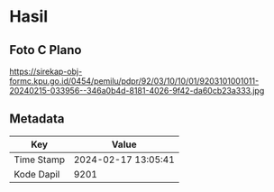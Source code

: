 # Hasil

## Foto C Plano

https://sirekap-obj-formc.kpu.go.id/0454/pemilu/pdpr/92/03/10/10/01/9203101001011-20240215-033956--346a0b4d-8181-4026-9f42-da60cb23a333.jpg


## Metadata

| Key        | Value               |
| ---------- | ------------------- |
| Time Stamp | 2024-02-17 13:05:41 |
| Kode Dapil | 9201                |



